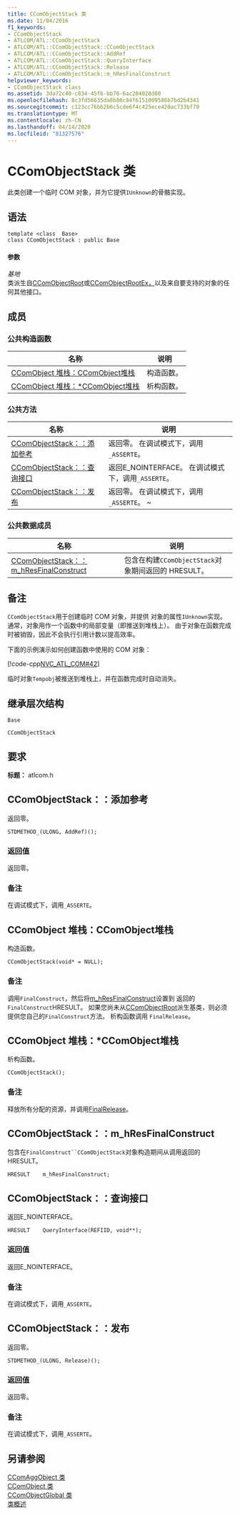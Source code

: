 ```yaml
---
title: CComObjectStack 类
ms.date: 11/04/2016
f1_keywords:
- CComObjectStack
- ATLCOM/ATL::CComObjectStack
- ATLCOM/ATL::CComObjectStack::CComObjectStack
- ATLCOM/ATL::CComObjectStack::AddRef
- ATLCOM/ATL::CComObjectStack::QueryInterface
- ATLCOM/ATL::CComObjectStack::Release
- ATLCOM/ATL::CComObjectStack::m_hResFinalConstruct
helpviewer_keywords:
- CComObjectStack class
ms.assetid: 3da72c40-c834-45f6-bb76-6ac204028d80
ms.openlocfilehash: 8c3fd56635da8b80c84f6151009586b7bd2b4341
ms.sourcegitcommit: c123cc76bb2b6c5cde6f4c425ece420ac733bf70
ms.translationtype: MT
ms.contentlocale: zh-CN
ms.lasthandoff: 04/14/2020
ms.locfileid: "81327576"
---
```

# <a name="ccomobjectstack-class"></a>CComObjectStack 类

此类创建一个临时 COM 对象，并为它提供`IUnknown`的骨骼实现。

## <a name="syntax"></a>语法

```
template <class  Base>
class CComObjectStack : public Base
```

#### <a name="parameters"></a>参数

*基地*<br/>
类派生自[CComObjectRoot](../../atl/reference/ccomobjectroot-class.md)或[CComObjectRootEx，](../../atl/reference/ccomobjectrootex-class.md)以及来自要支持的对象的任何其他接口。

## <a name="members"></a>成员

### <a name="public-constructors"></a>公共构造函数

|名称|说明|
|----------|-----------------|
|[CComObject 堆栈：CComObject堆栈](#ccomobjectstack)|构造函数。|
|[CComObject 堆栈：*CComObject堆栈](#dtor)|析构函数。|

### <a name="public-methods"></a>公共方法

|名称|说明|
|----------|-----------------|
|[CComObjectStack：：添加参考](#addref)|返回零。 在调试模式下，调用`_ASSERTE`。|
|[CComObjectStack：：查询接口](#queryinterface)|返回E_NOINTERFACE。 在调试模式下，调用`_ASSERTE`。|
|[CComObjectStack：：发布](#release)|返回零。 在调试模式下，调用`_ASSERTE`。 ~|

### <a name="public-data-members"></a>公共数据成员

|名称|说明|
|----------|-----------------|
|[CComObjectStack：：m_hResFinalConstruct](#m_hresfinalconstruct)|包含在构建`CComObjectStack`对象期间返回的 HRESULT。|

## <a name="remarks"></a>备注

`CComObjectStack`用于创建临时 COM 对象，并提供 对象的属性`IUnknown`实现。 通常，对象用作一个函数中的局部变量（即推送到堆栈上）。 由于对象在函数完成时被销毁，因此不会执行引用计数以提高效率。

下面的示例演示如何创建函数中使用的 COM 对象：

[!code-cpp[NVC_ATL_COM#42](../../atl/codesnippet/cpp/ccomobjectstack-class_1.cpp)]

临时对象`Tempobj`被推送到堆栈上，并在函数完成时自动消失。

## <a name="inheritance-hierarchy"></a>继承层次结构

`Base`

`CComObjectStack`

## <a name="requirements"></a>要求

**标题：** atlcom.h

## <a name="ccomobjectstackaddref"></a><a name="addref"></a>CComObjectStack：：添加参考

返回零。

```
STDMETHOD_(ULONG, AddRef)();
```

### <a name="return-value"></a>返回值

返回零。

### <a name="remarks"></a>备注

在调试模式下，调用`_ASSERTE`。

## <a name="ccomobjectstackccomobjectstack"></a><a name="ccomobjectstack"></a>CComObject 堆栈：CComObject堆栈

构造函数。

```
CComObjectStack(void* = NULL);
```

### <a name="remarks"></a>备注

调用`FinalConstruct`，然后将[m_hResFinalConstruct](#m_hresfinalconstruct)设置到 返回的`FinalConstruct`HRESULT。 如果您尚未从[CComObjectRoot](../../atl/reference/ccomobjectroot-class.md)派生基类，则必须提供您自己的`FinalConstruct`方法。 析构函数调用 `FinalRelease`。

## <a name="ccomobjectstackccomobjectstack"></a><a name="dtor"></a>CComObject 堆栈：*CComObject堆栈

析构函数。

```
CComObjectStack();
```

### <a name="remarks"></a>备注

释放所有分配的资源，并调用[FinalRelease](ccomobjectrootex-class.md#finalrelease)。

## <a name="ccomobjectstackm_hresfinalconstruct"></a><a name="m_hresfinalconstruct"></a>CComObjectStack：：m_hResFinalConstruct

包含在`FinalConstruct``CComObjectStack`对象构造期间从调用返回的 HRESULT。

```
HRESULT    m_hResFinalConstruct;
```

## <a name="ccomobjectstackqueryinterface"></a><a name="queryinterface"></a>CComObjectStack：：查询接口

返回E_NOINTERFACE。

```
HRESULT    QueryInterface(REFIID, void**);
```

### <a name="return-value"></a>返回值

返回E_NOINTERFACE。

### <a name="remarks"></a>备注

在调试模式下，调用`_ASSERTE`。

## <a name="ccomobjectstackrelease"></a><a name="release"></a>CComObjectStack：：发布

返回零。

```
STDMETHOD_(ULONG, Release)();
```

### <a name="return-value"></a>返回值

返回零。

### <a name="remarks"></a>备注

在调试模式下，调用`_ASSERTE`。

## <a name="see-also"></a>另请参阅

[CComAggObject 类](../../atl/reference/ccomaggobject-class.md)<br/>
[CComObject 类](../../atl/reference/ccomobject-class.md)<br/>
[CComObjectGlobal 类](../../atl/reference/ccomobjectglobal-class.md)<br/>
[类概述](../../atl/atl-class-overview.md)
